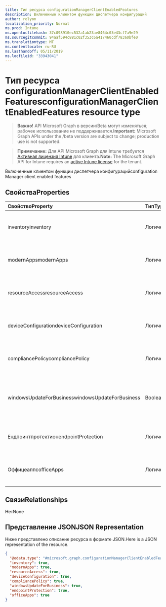 ```yaml
---
title: Тип ресурса configurationManagerClientEnabledFeatures
description: Включенные клиентом функции диспетчера конфигураций
author: rolyon
localization_priority: Normal
ms.prod: Intune
ms.openlocfilehash: 37c098910ec532a1ab23ae8464c03e43cf7a9e29
ms.sourcegitcommit: 94aaf594c881c02f353c6a417460cdf783a0bfe0
ms.translationtype: MT
ms.contentlocale: ru-RU
ms.lasthandoff: 05/11/2019
ms.locfileid: "33943041"
---
```

# <a name="configurationmanagerclientenabledfeatures-resource-type"></a><span data-ttu-id="4c15f-103">Тип ресурса configurationManagerClientEnabledFeatures</span><span class="sxs-lookup"><span data-stu-id="4c15f-103">configurationManagerClientEnabledFeatures resource type</span></span>

> <span data-ttu-id="4c15f-104">**Важно!** API Microsoft Graph в версии/Beta могут изменяться; рабочее использование не поддерживается.</span><span class="sxs-lookup"><span data-stu-id="4c15f-104">**Important:** Microsoft Graph APIs under the /beta version are subject to change; production use is not supported.</span></span>

> <span data-ttu-id="4c15f-105">**Примечание:** Для API Microsoft Graph для Intune требуется [Активная лицензия Intune](https://go.microsoft.com/fwlink/?linkid=839381) для клиента.</span><span class="sxs-lookup"><span data-stu-id="4c15f-105">**Note:** The Microsoft Graph API for Intune requires an [active Intune license](https://go.microsoft.com/fwlink/?linkid=839381) for the tenant.</span></span>

<span data-ttu-id="4c15f-106">Включенные клиентом функции диспетчера конфигураций</span><span class="sxs-lookup"><span data-stu-id="4c15f-106">configuration Manager client enabled features</span></span>

## <a name="properties"></a><span data-ttu-id="4c15f-107">Свойства</span><span class="sxs-lookup"><span data-stu-id="4c15f-107">Properties</span></span>
|<span data-ttu-id="4c15f-108">Свойство</span><span class="sxs-lookup"><span data-stu-id="4c15f-108">Property</span></span>|<span data-ttu-id="4c15f-109">Тип</span><span class="sxs-lookup"><span data-stu-id="4c15f-109">Type</span></span>|<span data-ttu-id="4c15f-110">Описание</span><span class="sxs-lookup"><span data-stu-id="4c15f-110">Description</span></span>|
|:---|:---|:---|
|<span data-ttu-id="4c15f-111">inventory</span><span class="sxs-lookup"><span data-stu-id="4c15f-111">inventory</span></span>|<span data-ttu-id="4c15f-112">Логический</span><span class="sxs-lookup"><span data-stu-id="4c15f-112">Boolean</span></span>|<span data-ttu-id="4c15f-113">Управляет ли Intune данными инвентаризации</span><span class="sxs-lookup"><span data-stu-id="4c15f-113">Whether inventory is managed by Intune</span></span>|
|<span data-ttu-id="4c15f-114">modernApps</span><span class="sxs-lookup"><span data-stu-id="4c15f-114">modernApps</span></span>|<span data-ttu-id="4c15f-115">Логический</span><span class="sxs-lookup"><span data-stu-id="4c15f-115">Boolean</span></span>|<span data-ttu-id="4c15f-116">Управляет ли Intune современным приложением</span><span class="sxs-lookup"><span data-stu-id="4c15f-116">Whether modern application is managed by Intune</span></span>|
|<span data-ttu-id="4c15f-117">resourceAccess</span><span class="sxs-lookup"><span data-stu-id="4c15f-117">resourceAccess</span></span>|<span data-ttu-id="4c15f-118">Логический</span><span class="sxs-lookup"><span data-stu-id="4c15f-118">Boolean</span></span>|<span data-ttu-id="4c15f-119">Управляет ли Intune доступом к ресурсам</span><span class="sxs-lookup"><span data-stu-id="4c15f-119">Whether resource access is managed by Intune</span></span>|
|<span data-ttu-id="4c15f-120">deviceConfiguration</span><span class="sxs-lookup"><span data-stu-id="4c15f-120">deviceConfiguration</span></span>|<span data-ttu-id="4c15f-121">Логический</span><span class="sxs-lookup"><span data-stu-id="4c15f-121">Boolean</span></span>|<span data-ttu-id="4c15f-122">Управляет ли Intune конфигурацией устройства</span><span class="sxs-lookup"><span data-stu-id="4c15f-122">Whether device configuration is managed by Intune</span></span>|
|<span data-ttu-id="4c15f-123">compliancePolicy</span><span class="sxs-lookup"><span data-stu-id="4c15f-123">compliancePolicy</span></span>|<span data-ttu-id="4c15f-124">Логический</span><span class="sxs-lookup"><span data-stu-id="4c15f-124">Boolean</span></span>|<span data-ttu-id="4c15f-125">Управляется ли Intune политикой соответствия требованиям</span><span class="sxs-lookup"><span data-stu-id="4c15f-125">Whether compliance policy is managed by Intune</span></span>|
|<span data-ttu-id="4c15f-126">windowsUpdateForBusiness</span><span class="sxs-lookup"><span data-stu-id="4c15f-126">windowsUpdateForBusiness</span></span>|<span data-ttu-id="4c15f-127">Boolean</span><span class="sxs-lookup"><span data-stu-id="4c15f-127">Boolean</span></span>|<span data-ttu-id="4c15f-128">Управляет ли Intune Центром обновления Windows для бизнеса</span><span class="sxs-lookup"><span data-stu-id="4c15f-128">Whether Windows Update for Business is managed by Intune</span></span>|
|<span data-ttu-id="4c15f-129">Ендпоинтпротектион</span><span class="sxs-lookup"><span data-stu-id="4c15f-129">endpointProtection</span></span>|<span data-ttu-id="4c15f-130">Логический</span><span class="sxs-lookup"><span data-stu-id="4c15f-130">Boolean</span></span>|<span data-ttu-id="4c15f-131">Управляет ли Intune Endpoint Protection</span><span class="sxs-lookup"><span data-stu-id="4c15f-131">Whether Endpoint Protection is managed by Intune</span></span>|
|<span data-ttu-id="4c15f-132">Оффицеаппс</span><span class="sxs-lookup"><span data-stu-id="4c15f-132">officeApps</span></span>|<span data-ttu-id="4c15f-133">Логический</span><span class="sxs-lookup"><span data-stu-id="4c15f-133">Boolean</span></span>|<span data-ttu-id="4c15f-134">Управляет ли Intune приложением Office</span><span class="sxs-lookup"><span data-stu-id="4c15f-134">Whether Office application is managed by Intune</span></span>|

## <a name="relationships"></a><span data-ttu-id="4c15f-135">Связи</span><span class="sxs-lookup"><span data-stu-id="4c15f-135">Relationships</span></span>
<span data-ttu-id="4c15f-136">Нет</span><span class="sxs-lookup"><span data-stu-id="4c15f-136">None</span></span>

## <a name="json-representation"></a><span data-ttu-id="4c15f-137">Представление JSON</span><span class="sxs-lookup"><span data-stu-id="4c15f-137">JSON Representation</span></span>
<span data-ttu-id="4c15f-138">Ниже представлено описание ресурса в формате JSON.</span><span class="sxs-lookup"><span data-stu-id="4c15f-138">Here is a JSON representation of the resource.</span></span>
<!-- {
  "blockType": "resource",
  "@odata.type": "microsoft.graph.configurationManagerClientEnabledFeatures"
}
-->
``` json
{
  "@odata.type": "#microsoft.graph.configurationManagerClientEnabledFeatures",
  "inventory": true,
  "modernApps": true,
  "resourceAccess": true,
  "deviceConfiguration": true,
  "compliancePolicy": true,
  "windowsUpdateForBusiness": true,
  "endpointProtection": true,
  "officeApps": true
}
```




